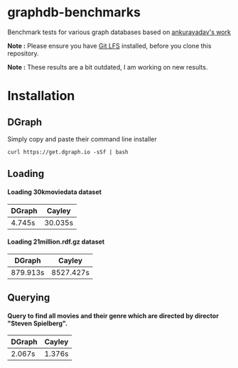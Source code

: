 # graphdb-benchmarks
Benchmark tests for various graph databases based on [ankurayadav's work](https://github.com/ankurayadav/graphdb-benchmarks)

**Note :** Please ensure you have [Git LFS](https://git-lfs.github.com/) installed, before you clone this repository.

**Note :** These results are a bit outdated, I am working on new results.

# Installation
## DGraph 
Simply copy and paste their command line installer 
```
curl https://get.dgraph.io -sSf | bash
```

## Loading
#### Loading 30kmoviedata dataset

| DGraph        | Cayley        |
| ------------- |:-------------:|
| 4.745s        | 30.035s       |


#### Loading 21million.rdf.gz dataset

| DGraph        | Cayley        |
| ------------- |:-------------:|
| 879.913s      | 8527.427s     |

## Querying

#### Query to find all movies and their genre which are directed by director "Steven Spielberg".

| DGraph        | Cayley        |
| ------------- |:-------------:|
| 2.067s        | 1.376s        |
